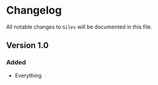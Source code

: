 # Changelog

All notable changes to `Giles` will be documented in this file.

## Version 1.0

### Added
- Everything
